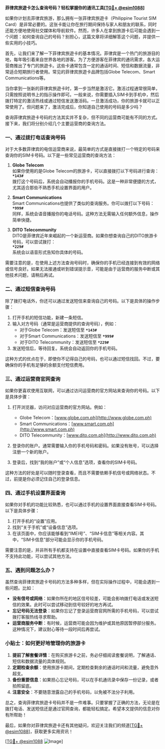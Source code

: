 **菲律宾旅遊卡怎么查询号码？轻松掌握你的通讯工具[[TG💪+ @esim1088](https://t.me/s/esim1088)]**

如果你计划去菲律宾旅游，那么拥有一张菲律宾旅遊卡（Philippine Tourist SIM Card）是非常必要的。这张卡能让你在旅行期间保持与家人和朋友的联系，同时还能方便地使用社交媒体和导航软件。然而，许多人在拿到旅游卡后可能会遇到一个问题：如何查询自己的号码？别担心，这篇文章将详细解答这个问题，并提供一些实用的小技巧。

首先，让我们来了解一下菲律宾旅遊卡的基本情况。菲律宾是一个热门的旅游目的地，每年吸引着来自世界各地的游客。为了方便游客在菲律宾的通讯需求，各大运营商推出了专门的旅遊卡。这些卡通常包含一定的通话时间、短信和数据流量，非常适合短期旅行者使用。常见的菲律宾旅遊卡品牌包括Globe Telecom、Smart Communications等。

当你拿到一张新的菲律宾旅遊卡时，第一步当然是激活它。激活过程通常很简单，只需按照说明书上的指示操作即可。一般来说，你需要插入SIM卡到手机中，然后拨打特定的激活热线或通过短信发送激活码。一旦激活成功，你的旅游卡就可以正常使用了。但问题来了，激活完成后，你知道自己使用的号码是多少吗？

查询菲律宾旅遊卡号码的方法其实并不复杂，但不同的运营商可能有不同的方式。接下来，我们将分别介绍几个主要运营商的查询方法。

### **一、通过拨打电话查询号码**

对于大多数菲律宾的电信运营商来说，最简单的方式是直接拨打一个特定的号码来查询你的SIM卡号码。以下是一些常见运营商的查询方法：

1. **Globe Telecom**  
   如果你使用的是Globe Telecom的旅游卡，可以直接拨打以下号码进行查询：  
   **`*143#`**  
   拨打这个号码后，系统会自动播报你的手机号码。这是一种非常便捷的方式，尤其适合那些不熟悉手机设置界面的用户。

2. **Smart Communications**  
   Smart Communications也提供了类似的查询服务。你可以拨打以下号码：  
   **`*999#`**  
   同样，系统会语音播报你的电话号码。这种方法无需输入任何额外信息，操作简单快捷。

3. **DITO Telecommunity**  
   DITO是菲律宾近年来崛起的一个新运营商。如果你想查询自己的DITO旅游卡号码，可以尝试拨打：  
   **`*229#`**  
   系统会以语音形式告知你具体的号码。

需要注意的是，在使用上述方法查询号码时，确保你的手机已经连接到有效的网络或信号良好。如果无法接通或听到错误提示音，可能是由于运营商的服务中断或其他技术问题，请稍后再试。

### **二、通过短信查询号码**

除了拨打电话外，你还可以通过发送短信来查询自己的号码。以下是具体的操作步骤：

1. 打开手机的短信功能，新建一条短信。
2. 输入对方号码（通常是运营商提供的查询号码），例如：
   - 对于Globe Telecom：发送短信至 **`*143#`**
   - 对于Smart Communications：发送短信至 **`*999#`**
   - 对于DITO Telecommunity：发送短信至 **`*229#`**
3. 发送短信后，等待回复。系统会自动返回你的手机号码。

这种方式的优点在于，即使你不记得自己的号码，也可以通过短信找回。不过，要确保你的手机有足够的余额支付短信费用。

### **三、通过运营商官网查询**

如果你更喜欢使用互联网，可以通过访问运营商的官方网站来查询你的号码。以下是具体步骤：

1. 打开浏览器，访问对应运营商的官方网站。例如：
   - Globe Telecom：[www.globe.com.ph](http://www.globe.com.ph)
   - Smart Communications：[www.smart.com.ph](http://www.smart.com.ph)
   - DITO Telecommunity：[www.dito.com.ph](http://www.dito.com.ph)

2. 登录你的账户。通常需要输入你的手机号码和密码。如果没有账号，可以选择注册一个新的账户。

3. 登录后，找到“我的账户”或“个人信息”选项，查看你的SIM卡号码。

这种方法的好处是可以随时登录查看，而且不需要依赖手机信号或网络状态。不过，前提是你必须记住自己的登录信息。

### **四、通过手机设置界面查询**

如果你对手机的功能比较熟悉，也可以通过手机的设置界面直接查看SIM卡号码。以下是具体步骤：

1. 打开手机的“设置”应用。
2. 找到“关于手机”或“设备信息”选项。
3. 在该页面中，你应该能够看到“IMEI号”、“SIM卡信息”等相关内容。其中，“SIM卡信息”部分可能会显示你的手机号码。

需要注意的是，并非所有手机都支持在设置中直接查看SIM卡号码。如果你的手机不支持此功能，可以尝试其他方法。

### **五、遇到问题怎么办？**

虽然查询菲律宾旅遊卡号码的方法多种多样，但在实际操作过程中，可能会遇到一些问题。比如：

- **没有信号或网络**：如果你所在的地区信号较差，可能会影响拨打电话或发送短信的效果。此时可以尝试移动到信号较好的地方再试。
- **忘记号码无法登录**：如果你忘记了登录运营商官网所需的手机号码，可以尝试拨打客服热线寻求帮助。
- **运营商服务中断**：有时候，运营商可能会因为维护或其他原因暂停部分服务。这种情况下，建议耐心等待一段时间后再尝试。

### **小贴士：如何更好地管理你的旅游卡**

1. **提前了解套餐详情**：在购买旅游卡之前，务必仔细阅读套餐说明，了解通话、短信和数据流量的具体规则。
2. **定期检查余额**：使用旅游卡期间，定期检查剩余的通话时间和流量，避免意外超支。
3. **备份重要信息**：如果担心忘记号码，可以在手机通讯录中保存一份记录，或者拍照留底。
4. **注意安全**：不要随意泄露自己的手机号码，以免被不法分子利用。

总之，查询菲律宾旅遊卡号码并不是一件难事。只要掌握了正确的方法，无论是在拨打电话、发送短信还是通过官网查询，都能轻松搞定。希望本文提供的信息对你有所帮助！

最后，如果你对菲律宾旅遊卡还有其他疑问，欢迎关注我们的频道[[TG💪+ @esim1088](https://t.me/s/esim1088)]，获取更多实用资讯！  

[[TG💪+ @esim1088](https://t.me/s/esim1088) ![Image](https://i.postimg.cc/4NQfJmqS/Snipaste-2025-05-13-00-14-12.png)]